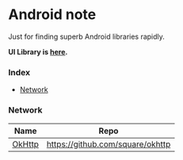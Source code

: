 Android note
====================

Just for finding superb Android libraries rapidly.

**UI Library is [here](https://github.com/happylrd/superb-android-ui).**

### Index
* [Network](#network)

### Network
Name | Repo
--- | ---
[OkHttp](http://square.github.io/okhttp/) | https://github.com/square/okhttp
